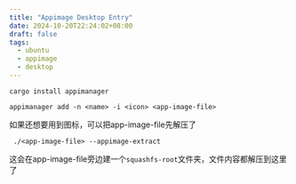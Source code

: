 ```yaml
---
title: "Appimage Desktop Entry"
date: 2024-10-20T22:24:02+08:00
draft: false
tags:
  - ubuntu
  - appimage
  - desktop
---
```


```shell
cargo install appimanager

appimanager add -n <name> -i <icon> <app-image-file>
```

如果还想要用到图标，可以把app-image-file先解压了

```shell
 ./<app-image-file> --appimage-extract
```

这会在app-image-file旁边建一个`squashfs-root`文件夹，文件内容都解压到这里了
